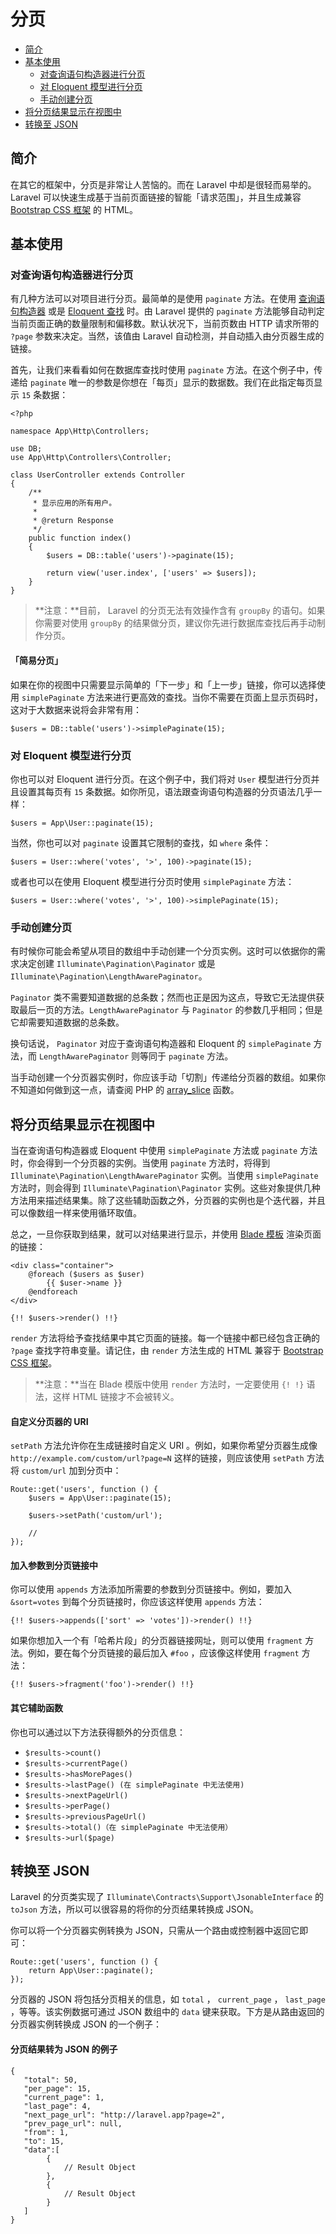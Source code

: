 # 分页

- [简介](#introduction)
- [基本使用](#basic-usage)
    - [对查询语句构造器进行分页](#paginating-query-builder-results)
    - [对 Eloquent 模型进行分页](#paginating-eloquent-results)
    - [手动创建分页](#manually-creating-a-paginator)
- [将分页结果显示在视图中](#displaying-results-in-a-view)
- [转换至 JSON](#converting-results-to-json)

<a name="introduction"></a>
## 简介

在其它的框架中，分页是非常让人苦恼的。而在 Laravel 中却是很轻而易举的。 Laravel 可以快速生成基于当前页面链接的智能「请求范围」，并且生成兼容 [Bootstrap CSS 框架](http://getbootstrap.com/) 的 HTML。

<a name="basic-usage"></a>
## 基本使用

<a name="paginating-query-builder-results"></a>
### 对查询语句构造器进行分页

有几种方法可以对项目进行分页。最简单的是使用 `paginate` 方法。在使用 [查询语句构造器](/docs/{{version}}/queries) 或是 [Eloquent 查找](/docs/{{version}}/eloquent) 时。由 Laravel 提供的 `paginate` 方法能够自动判定当前页面正确的数量限制和偏移数。默认状况下，当前页数由 HTTP 请求所带的 `?page` 参数来决定。当然，该值由 Laravel 自动检测，并自动插入由分页器生成的链接。

首先，让我们来看看如何在数据库查找时使用 `paginate` 方法。在这个例子中，传递给 `paginate` 唯一的参数是你想在「每页」显示的数据数。我们在此指定每页显示 `15` 条数据：

    <?php

    namespace App\Http\Controllers;

    use DB;
    use App\Http\Controllers\Controller;

    class UserController extends Controller
    {
        /**
         * 显示应用的所有用户。
         *
         * @return Response
         */
        public function index()
        {
            $users = DB::table('users')->paginate(15);

            return view('user.index', ['users' => $users]);
        }
    }

> **注意：**目前， Laravel 的分页无法有效操作含有 `groupBy` 的语句。如果你需要对使用 `groupBy` 的结果做分页，建议你先进行数据库查找后再手动制作分页。

#### 「简易分页」

如果在你的视图中只需要显示简单的「下一步」和「上一步」链接，你可以选择使用 `simplePaginate` 方法来进行更高效的查找。当你不需要在页面上显示页码时，这对于大数据来说将会非常有用：

    $users = DB::table('users')->simplePaginate(15);

<a name="paginating-eloquent-results"></a>
### 对 Eloquent 模型进行分页

你也可以对 Eloquent 进行分页。在这个例子中，我们将对 `User` 模型进行分页并且设置其每页有 `15` 条数据。如你所见，语法跟查询语句构造器的分页语法几乎一样：

    $users = App\User::paginate(15);

当然，你也可以对 `paginate` 设置其它限制的查找，如 `where` 条件：

    $users = User::where('votes', '>', 100)->paginate(15);

或者也可以在使用 Eloquent 模型进行分页时使用 `simplePaginate` 方法：

    $users = User::where('votes', '>', 100)->simplePaginate(15);

<a name="manually-creating-a-paginator"></a>
### 手动创建分页

有时候你可能会希望从项目的数组中手动创建一个分页实例。这时可以依据你的需求决定创建 `Illuminate\Pagination\Paginator` 或是 `Illuminate\Pagination\LengthAwarePaginator`。

`Paginator` 类不需要知道数据的总条数；然而也正是因为这点，导致它无法提供获取最后一页的方法。`LengthAwarePaginator` 与 `Paginator` 的参数几乎相同；但是它却需要知道数据的总条数。

换句话说， `Paginator` 对应于查询语句构造器和 Eloquent 的 `simplePaginate` 方法，而 `LengthAwarePaginator` 则等同于 `paginate` 方法。

当手动创建一个分页器实例时，你应该手动「切割」传递给分页器的数组。如果你不知道如何做到这一点，请查阅 PHP 的 [array_slice](http://php.net/manual/en/function.array-slice.php) 函数。

<a name="displaying-results-in-a-view"></a>
## 将分页结果显示在视图中

当在查询语句构造器或 Eloquent 中使用 `simplePaginate` 方法或 `paginate` 方法时，你会得到一个分页器的实例。当使用 `paginate` 方法时，将得到 `Illuminate\Pagination\LengthAwarePaginator` 实例。当使用 `simplePaginate` 方法时，则会得到 `Illuminate\Pagination\Paginator` 实例。这些对象提供几种方法用来描述结果集。除了这些辅助函数之外，分页器的实例也是个迭代器，并且可以像数组一样来使用循环取值。

总之，一旦你获取到结果，就可以对结果进行显示，并使用 [Blade 模板](/docs/{{version}}/blade) 渲染页面的链接：

    <div class="container">
        @foreach ($users as $user)
            {{ $user->name }}
        @endforeach
    </div>

    {!! $users->render() !!}

`render` 方法将给予查找结果中其它页面的链接。每一个链接中都已经包含正确的 `?page` 查找字符串变量。请记住，由 `render` 方法生成的 HTML 兼容于 [Bootstrap CSS 框架](https://getbootstrap.com)。

> **注意：**当在 Blade 模版中使用 `render` 方法时，一定要使用 `{! !}` 语法，这样 HTML 链接才不会被转义。

#### 自定义分页器的 URI

`setPath` 方法允许你在生成链接时自定义 URI 。例如，如果你希望分页器生成像 `http://example.com/custom/url?page=N` 这样的链接，则应该使用 `setPath` 方法将 `custom/url` 加到分页中：

    Route::get('users', function () {
        $users = App\User::paginate(15);

        $users->setPath('custom/url');

        //
    });

#### 加入参数到分页链接中

你可以使用 `appends` 方法添加所需要的参数到分页链接中。例如，要加入 `&sort=votes` 到每个分页链接时，你应该这样使用 `appends` 方法：

    {!! $users->appends(['sort' => 'votes'])->render() !!}

如果你想加入一个有「哈希片段」的分页器链接网址，则可以使用 `fragment` 方法。例如，要在每个分页链接的最后加入 `#foo` ，应该像这样使用 `fragment` 方法：

    {!! $users->fragment('foo')->render() !!}

#### 其它辅助函数

你也可以通过以下方法获得额外的分页信息：

- `$results->count()`
- `$results->currentPage()`
- `$results->hasMorePages()`
- `$results->lastPage() (在 simplePaginate 中无法使用)`
- `$results->nextPageUrl()`
- `$results->perPage()`
- `$results->previousPageUrl()`
- `$results->total()（在 simplePaginate 中无法使用）`
- `$results->url($page)`

<a name="converting-results-to-json"></a>
## 转换至 JSON

Laravel 的分页类实现了 `Illuminate\Contracts\Support\JsonableInterface` 的 `toJson` 方法，所以可以很容易的将你的分页结果转换成 JSON。

你可以将一个分页器实例转换为 JSON，只需从一个路由或控制器中返回它即可：

    Route::get('users', function () {
        return App\User::paginate();
    });

分页器的 JSON 将包括分页相关的信息，如 `total` ， `current_page` ， `last_page` ，等等。该实例数据可通过 JSON 数组中的 `data` 键来获取。下方是从路由返回的分页器实例转换成 JSON 的一个例子：

#### 分页结果转为 JSON 的例子

    {
       "total": 50,
       "per_page": 15,
       "current_page": 1,
       "last_page": 4,
       "next_page_url": "http://laravel.app?page=2",
       "prev_page_url": null,
       "from": 1,
       "to": 15,
       "data":[
            {
                // Result Object
            },
            {
                // Result Object
            }
       ]
    }


